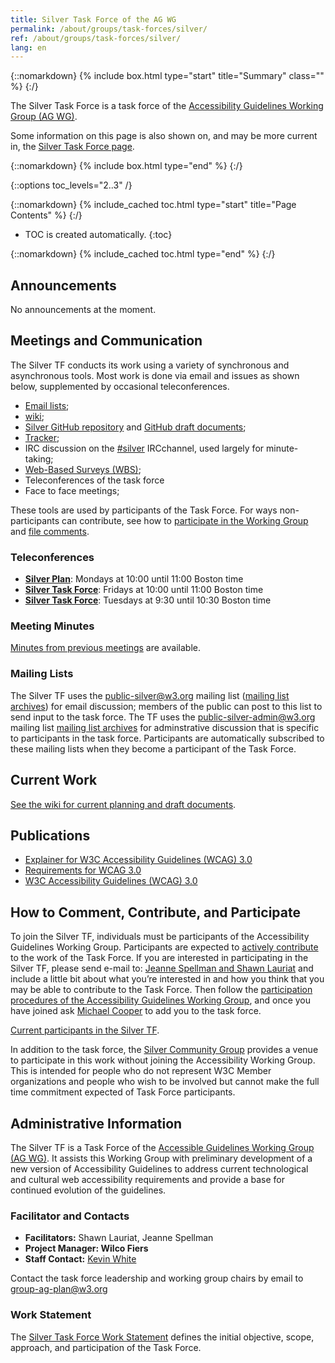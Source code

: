 ```yaml
---
title: Silver Task Force of the AG WG
permalink: /about/groups/task-forces/silver/
ref: /about/groups/task-forces/silver/
lang: en
---
```


{::nomarkdown}
{% include box.html type="start" title="Summary" class="" %}
{:/}

The Silver Task Force is a task force of the [Accessibility Guidelines Working Group (AG WG)](/about/groups/agwg/).

Some information on this page is also shown on, and may be more current in, the [Silver Task Force page](https://www.w3.org/groups/tf/silver-tf/).

{::nomarkdown}
{% include box.html type="end" %}
{:/}

{::options toc_levels="2..3" /}

{::nomarkdown}
{% include_cached toc.html type="start" title="Page Contents" %}
{:/}

-   TOC is created automatically.
{:toc}

{::nomarkdown}
{% include_cached toc.html type="end" %}
{:/}

## Announcements

No announcements at the moment.

## Meetings and Communication

The Silver TF conducts its work using a variety of synchronous and asynchronous tools. Most work is done via email and issues as shown below, supplemented by occasional teleconferences.

- [Email lists](https://www.w3.org/WAI/GL/task-forces/silver/#email);
- [wiki](https://www.w3.org/WAI/GL/task-forces/silver/wiki/);
- [Silver GitHub repository](https://github.com/w3c/silver/) and [GitHub draft documents](https://w3c.github.io/silver/);
- [Tracker](https://www.w3.org/WAI/GL/task-forces/silver/track/);
- IRC discussion on the [#silver](irc://irc.w3.org/silver) IRCchannel, used largely for minute-taking;
- [Web-Based Surveys (WBS)](https://www.w3.org/2002/09/wbs/94845/);
- Teleconferences of the task force
- Face to face meetings;

These tools are used by participants of the Task Force. For ways non-participants can contribute, see how to [participate in the Working Group](/about/groups/agwg/participate/) and [file comments](https://www.w3.org/WAI/WCAG20/comments/).

### Teleconferences

- **[Silver Plan](https://www.w3.org/2017/08/telecon-info_silver-plan)**: Mondays at 10:00 until 11:00 Boston time
- **[Silver Task Force](https://www.w3.org/2017/08/telecon-info_silver-fri)**: Fridays at 10:00 until 11:00 Boston time
- **[Silver Task Force](https://www.w3.org/2017/08/telecon-info_silver-tue)**: Tuesdays at 9:30 until 10:30 Boston time

### Meeting Minutes

[Minutes from previous meetings](https://www.w3.org/WAI/GL/task-forces/silver/minutes) are available.

### Mailing Lists

The Silver TF uses the public-silver@w3.org mailing list ([mailing list archives](http://lists.w3.org/Archives/Public/public-silver/)) for email discussion; members of the public can post to this list to send input to the task force. The TF uses the public-silver-admin@w3.org mailing list [mailing list archives](http://lists.w3.org/Archives/Public/public-silver-admin/) for adminstrative discussion that is specific to participants in the task force. Participants are automatically subscribed to these mailing lists when they become a participant of the Task Force.

## Current Work

[See the wiki for current planning and draft documents](https://www.w3.org/WAI/GL/task-forces/silver/wiki/).

## Publications

- [Explainer for W3C Accessibility Guidelines (WCAG) 3.0](https://w3c.github.io/silver/explainer/)
- [Requirements for WCAG 3.0](https://w3c.github.io/silver/requirements/)
- [W3C Accessibility Guidelines (WCAG) 3.0](https://w3c.github.io/silver/guidelines/)

## How to Comment, Contribute, and Participate

To join the Silver TF, individuals must be participants of the Accessibility Guidelines Working Group. Participants are expected to [actively contribute](/about/groups/task-forces/silver/work-statement/#participation) to the work of the Task Force. If you are interested in participating in the Silver TF, please send e-mail to: [Jeanne Spellman and Shawn Lauriat](mailto:jspellman@spellmanconsulting.com,lauriat@google.com?subject=Silver%20Task%20Force%20Enquiry) and include a little bit about what you’re interested in and how you think that you may be able to contribute to the Task Force. Then follow the [participation procedures of the Accessibility Guidelines Working Group](/about/groups/agwg/participate/), and once you have joined ask [Michael Cooper](mailto:cooper@w3.org) to add you to the task force.

[Current participants in the Silver TF](https://www.w3.org/2000/09/dbwg/details?group=94845&public=1).

In addition to the task force, the [Silver Community Group](https://www.w3.org/community/silver/) provides a venue to participate in this work without joining the Accessibility Working Group. This is intended for people who do not represent W3C Member organizations and people who wish to be involved but cannot make the full time commitment expected of Task Force participants.

## Administrative Information

The Silver TF is a Task Force of the [Accessible Guidelines Working Group (AG WG)](/about/groups/agwg/). It assists this Working Group with preliminary development of a new version of Accessibility Guidelines to address current technological and cultural web accessibility requirements and provide a base for continued evolution of the guidelines.

### Facilitator and Contacts

- **Facilitators:** Shawn Lauriat, Jeanne Spellman
- **Project Manager: Wilco Fiers**
- **Staff Contact:** [Kevin White](https://www.w3.org/People/kevin/)

Contact the task force leadership and working group chairs by email to [group-ag-plan@w3.org](mailto:group-ag-plan@w3.org)

### Work Statement

The [Silver Task Force Work Statement](/about/groups/task-forces/silver/work-statement/) defines the initial objective, scope, approach, and participation of the Task Force.
